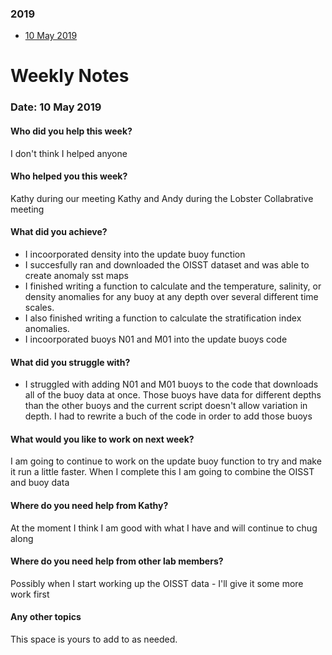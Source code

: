 ### 2019
* [10 May 2019](#date-10-May-2019)

# Weekly Notes
### Date: 10 May 2019

#### Who did you help this week?
I don't think I helped anyone

#### Who helped you this week?

Kathy during our meeting 
Kathy and Andy during the Lobster Collabrative meeting

#### What did you achieve?

* I incoorporated density into the update buoy function
* I succesfully ran and downloaded the OISST dataset and was able to create anomaly sst maps
* I finished writing a function to calculate and the temperature, salinity, or density anomalies for any buoy at any depth over several different time scales. 
* I also finished writing a function to calculate the stratification index anomalies.
* I incoorporated buoys N01 and M01 into the update buoys code

#### What did you struggle with?

* I struggled with adding N01 and M01 buoys to the code that downloads all of the buoy data at once. Those buoys have data for different depths than the other buoys and the current script doesn't allow variation in depth. I had to rewrite a buch of the code in order to add those buoys

#### What would you like to work on next week?

I am going to continue to work on the update buoy function to try and make it run a little faster. When I complete this I am going to combine the OISST and buoy data

#### Where do you need help from Kathy?

At the moment I think I am good with what I have and will continue to chug along

#### Where do you need help from other lab members?
Possibly when I start working up the OISST data - I'll give it some more work first
#### Any other topics

This space is yours to add to as needed.
